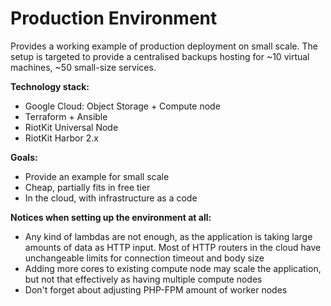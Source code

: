Production Environment
======================

Provides a working example of production deployment on small scale.
The setup is targeted to provide a centralised backups hosting for ~10 virtual machines, ~50 small-size services.

**Technology stack:**
- Google Cloud: Object Storage + Compute node
- Terraform + Ansible
- RiotKit Universal Node
- RiotKit Harbor 2.x

**Goals:**
- Provide an example for small scale
- Cheap, partially fits in free tier
- In the cloud, with infrastructure as a code

**Notices when setting up the environment at all:**
- Any kind of lambdas are not enough, as the application is taking large amounts of data as HTTP input. Most of HTTP routers in the cloud have unchangeable limits for connection timeout and body size
- Adding more cores to existing compute node may scale the application, but not that effectively as having multiple compute nodes
- Don't forget about adjusting PHP-FPM amount of worker nodes
